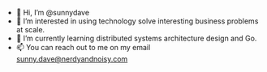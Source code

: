 - 👋 Hi, I’m @sunnydave
- 👀 I’m interested in using technology solve interesting business problems at scale.
- 🌱 I’m currently learning distributed systems architecture design and Go.
- 📫 You can reach out to me on my email sunny.dave@nerdyandnoisy.com

<!---
sunnydave/sunnydave is a ✨ special ✨ repository because its `README.md` (this file) appears on your GitHub profile.
You can click the Preview link to take a look at your changes.
--->

